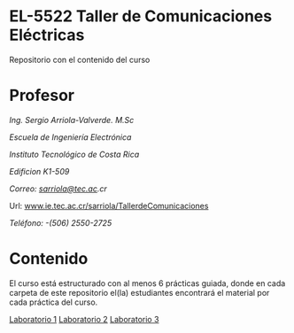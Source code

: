 # EL-5522 Taller de Comunicaciones Eléctricas
Repositorio con el contenido del curso

# Profesor
_Ing. Sergio Arriola-Valverde. M.Sc_

_Escuela de Ingeniería Electrónica_

_Instituto Tecnológico de Costa Rica_

_Edificion K1-509_

_Correo: sarriola@tec.ac.cr_

Url: www.ie.tec.ac.cr/sarriola/TallerdeComunicaciones

_Teléfono: -(506) 2550-2725_

# Contenido

El curso está estructurado con al menos 6 prácticas guiada, donde en cada carpeta de este repositorio el(la) estudiantes encontrará el material por cada práctica del curso.

[Laboratorio 1](https://github.com/sercr0388/TCE_IE/tree/master/Laboratorio%201)
[Laboratorio 2](https://github.com/sercr0388/TCE_IE/tree/master/Laboratorio%202/)
[Laboratorio 3](https://github.com/sercr0388/TCE_IE/tree/master/Laboratorio%203/)


